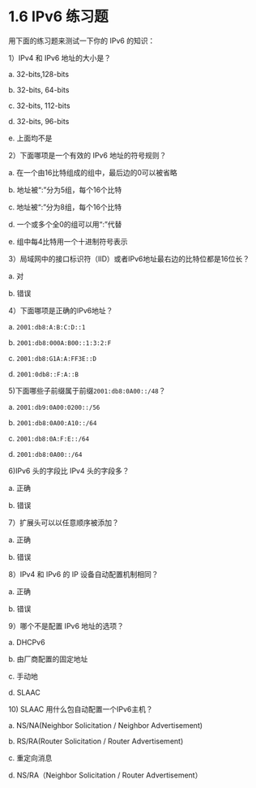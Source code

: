 # 1.6 IPv6 练习题

用下面的练习题来测试一下你的 IPv6 的知识：

1）IPv4 和 IPv6 地址的大小是？

a. 32-bits,128-bits

b. 32-bits, 64-bits

c. 32-bits, 112-bits

d. 32-bits, 96-bits

e. 上面均不是

2）下面哪项是一个有效的 IPv6 地址的符号规则？

a. 在一个由16比特组成的组中，最后边的0可以被省略

b. 地址被“:”分为5组，每个16个比特

c. 地址被“:”分为8组，每个16个比特

d. 一个或多个全0的组可以用“:”代替

e. 组中每4比特用一个十进制符号表示

3）局域网中的接口标识符（IID）或者IPv6地址最右边的比特位都是16位长？

a. 对

b. 错误

4）下面哪项是正确的IPv6地址？

a. `2001:db8:A:B:C:D::1`

b. `2001:db8:000A:B00::1:3:2:F`

c. `2001:db8:G1A:A:FF3E::D`

d. `2001:0db8::F:A::B`

5\)下面哪些子前缀属于前缀`2001:db8:0A00::/48`？

a. `2001:db9:0A00:0200::/56`

b. `2001:db8:0A00:A10::/64`

c. `2001:db8:0A:F:E::/64`

d. `2001:db8:0A00::/64`

6\)IPv6 头的字段比 IPv4 头的字段多？

a. 正确

b. 错误

7）扩展头可以以任意顺序被添加？

a. 正确

b. 错误

8）IPv4 和 IPv6 的 IP 设备自动配置机制相同？

a. 正确

b. 错误

9）哪个不是配置 IPv6 地址的选项？

a. DHCPv6

b. 由厂商配置的固定地址

c. 手动地

d. SLAAC

10\) SLAAC 用什么包自动配置一个IPv6主机？

a. NS/NA\(Neighbor Solicitation / Neighbor Advertisement\)

b. RS/RA\(Router Solicitation / Router Advertisement\)

c. 重定向消息

d. NS/RA（Neighbor Solicitation / Router Advertisement）

